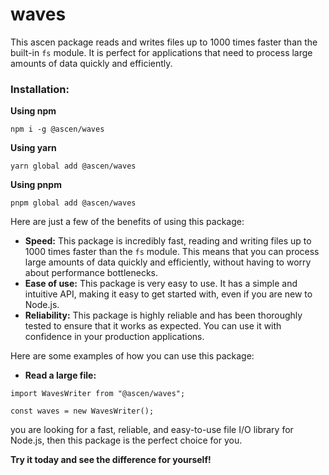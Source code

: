 # waves

This ascen package reads and writes files up to 1000 times faster than the built-in `fs` module. It is perfect for applications that need to process large amounts of data quickly and efficiently.

### **Installation:**

**Using npm**

```
npm i -g @ascen/waves
```

**Using yarn**

```
yarn global add @ascen/waves
```

**Using pnpm**

```
pnpm global add @ascen/waves
```

Here are just a few of the benefits of using this package:

-   **Speed:** This package is incredibly fast, reading and writing files up to 1000 times faster than the `fs` module. This means that you can process large amounts of data quickly and efficiently, without having to worry about performance bottlenecks.
-   **Ease of use:** This package is very easy to use. It has a simple and intuitive API, making it easy to get started with, even if you are new to Node.js.
-   **Reliability:** This package is highly reliable and has been thoroughly tested to ensure that it works as expected. You can use it with confidence in your production applications.

Here are some examples of how you can use this package:

-   **Read a large file:**

```
import WavesWriter from "@ascen/waves";

const waves = new WavesWriter();
```

you are looking for a fast, reliable, and easy-to-use file I/O library for Node.js, then this package is the perfect choice for you.

**Try it today and see the difference for yourself!**
